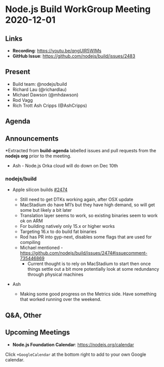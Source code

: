 # Node.js  Build WorkGroup Meeting 2020-12-01

## Links

* **Recording**: https://youtu.be/qngUIR5WIMs 
* **GitHub Issue**: https://github.com/nodejs/build/issues/2483

## Present

* Build team: @nodejs/build
* Richard Lau (@richardlau)
* Michael Dawson (@mhdawson)
* Rod Vagg
* Rich Trott
Ash Cripps (@AshCripps)
## Agenda

## Announcements
 
*Extracted from **build-agenda** labelled issues and pull requests from the **nodejs org** prior to the meeting.

* Ash - Node.js Orka cloud will do down on Dec 10th

### nodejs/build

* Apple silicon builds [#2474](https://github.com/nodejs/build/issues/2474)
  * Still need to get DTKs working again, after OSX update
  * MacStadium do have M1’s but they have high demand, so will get some but likely a bit later
  * Translation layer seems to work, so existing binaries seem to work ok on ARM
  * For building natively only 15.x or higher works
  * Targeting 16.x to do build fat binaries
  * Rod has PR into gyp-next, disables some flags that are used for compiling
  * Michael mentioned - https://github.com/nodejs/build/issues/2474#issuecomment-735446869
     * Current thought is to rely on MacStadium to start then once things settle out a bit more
       potentially look at some redundancy through physical machines

* Ash
  * Making some good progress on the Metrics side. Have something that worked running over
    the weekend.

## Q&A, Other


## Upcoming Meetings


* **Node.js Foundation Calendar**: https://nodejs.org/calendar


Click `+GoogleCalendar` at the bottom right to add to your own Google calendar.
